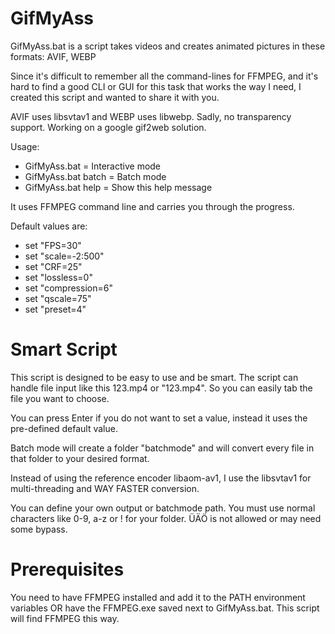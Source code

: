 # GifMyAss
GifMyAss.bat is a script takes videos and creates animated pictures in these formats: AVIF, WEBP

Since it's difficult to remember all the command-lines for FFMPEG, and it's hard to find a good CLI or GUI for this task that works the way I need, I created this script and wanted to share it with you.

AVIF uses libsvtav1 and WEBP uses libwebp. Sadly, no transparency support. Working on a google gif2web solution.

Usage:
- GifMyAss.bat          = Interactive mode
- GifMyAss.bat batch    = Batch mode
- GifMyAss.bat help     = Show this help message


It uses FFMPEG command line and carries you through the progress.

Default values are:
- set "FPS=30"
- set "scale=-2:500"
- set "CRF=25"
- set "lossless=0"
- set "compression=6"
- set "qscale=75"
- set "preset=4"

# Smart Script
This script is designed to be easy to use and be smart. The script can handle file input like this 123.mp4 or "123.mp4". So you can easily tab the file you want to choose.

You can press Enter if you do not want to set a value, instead it uses the pre-defined default value.

Batch mode will create a folder "batchmode" and will convert every file in that folder to your desired format.

Instead of using the reference encoder libaom-av1, I use the libsvtav1 for multi-threading and WAY FASTER conversion.

You can define your own output or batchmode path. You must use normal characters like 0-9, a-z or ! for your folder. ÜÄÖ is not allowed or may need some bypass.

# Prerequisites
You need to have FFMPEG installed and add it to the PATH environment variables OR have the FFMPEG.exe saved next to GifMyAss.bat. This script will find FFMPEG this way.
